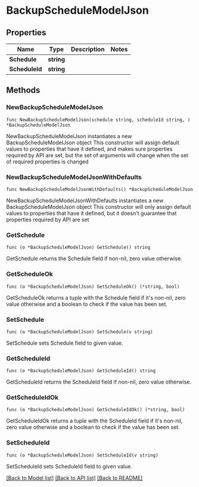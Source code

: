 # BackupScheduleModelJson

## Properties

Name | Type | Description | Notes
------------ | ------------- | ------------- | -------------
**Schedule** | **string** |  | 
**ScheduleId** | **string** |  | 

## Methods

### NewBackupScheduleModelJson

`func NewBackupScheduleModelJson(schedule string, scheduleId string, ) *BackupScheduleModelJson`

NewBackupScheduleModelJson instantiates a new BackupScheduleModelJson object
This constructor will assign default values to properties that have it defined,
and makes sure properties required by API are set, but the set of arguments
will change when the set of required properties is changed

### NewBackupScheduleModelJsonWithDefaults

`func NewBackupScheduleModelJsonWithDefaults() *BackupScheduleModelJson`

NewBackupScheduleModelJsonWithDefaults instantiates a new BackupScheduleModelJson object
This constructor will only assign default values to properties that have it defined,
but it doesn't guarantee that properties required by API are set

### GetSchedule

`func (o *BackupScheduleModelJson) GetSchedule() string`

GetSchedule returns the Schedule field if non-nil, zero value otherwise.

### GetScheduleOk

`func (o *BackupScheduleModelJson) GetScheduleOk() (*string, bool)`

GetScheduleOk returns a tuple with the Schedule field if it's non-nil, zero value otherwise
and a boolean to check if the value has been set.

### SetSchedule

`func (o *BackupScheduleModelJson) SetSchedule(v string)`

SetSchedule sets Schedule field to given value.


### GetScheduleId

`func (o *BackupScheduleModelJson) GetScheduleId() string`

GetScheduleId returns the ScheduleId field if non-nil, zero value otherwise.

### GetScheduleIdOk

`func (o *BackupScheduleModelJson) GetScheduleIdOk() (*string, bool)`

GetScheduleIdOk returns a tuple with the ScheduleId field if it's non-nil, zero value otherwise
and a boolean to check if the value has been set.

### SetScheduleId

`func (o *BackupScheduleModelJson) SetScheduleId(v string)`

SetScheduleId sets ScheduleId field to given value.



[[Back to Model list]](../README.md#documentation-for-models) [[Back to API list]](../README.md#documentation-for-api-endpoints) [[Back to README]](../README.md)


